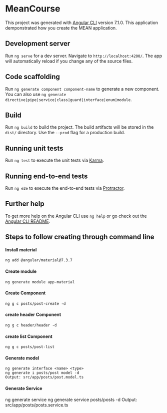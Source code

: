 # MeanCourse

This project was generated with [Angular CLI](https://github.com/angular/angular-cli) version 7.1.0.
This application demponstrated how you create the MEAN application.

## Development server

Run `ng serve` for a dev server. Navigate to `http://localhost:4200/`. The app will automatically reload if you change any of the source files.

## Code scaffolding

Run `ng generate component component-name` to generate a new component. You can also use `ng generate directive|pipe|service|class|guard|interface|enum|module`.

## Build

Run `ng build` to build the project. The build artifacts will be stored in the `dist/` directory. Use the `--prod` flag for a production build.

## Running unit tests

Run `ng test` to execute the unit tests via [Karma](https://karma-runner.github.io).

## Running end-to-end tests

Run `ng e2e` to execute the end-to-end tests via [Protractor](http://www.protractortest.org/).

## Further help

To get more help on the Angular CLI use `ng help` or go check out the [Angular CLI README](https://github.com/angular/angular-cli/blob/master/README.md).

## Steps to follow creating through command line

#### Install material
```
ng add @angular/material@7.3.7
```
#### Create module
```
ng generate module app-material
```

#### Create Component
```
ng g c posts/post-create -d
```

#### create header Component
```
ng g c header/header -d
```

#### create list Component
```
ng g c posts/post-list
```

#### Generate model 
```
ng generate interface <name> <type>
ng generate i posts/post model -d
Output: src/app/posts/post.model.ts 
```

#### Generate Service
ng generate service <name of service>
ng generate service posts/posts -d
Output: src/app/posts/posts.service.ts 
